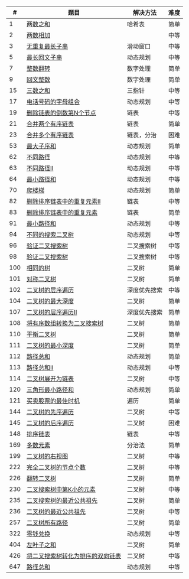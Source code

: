 | # | 题目 | 解决方法 | 难度 |
|---| ----- | -------- | ---------- |
|1|[两数之和](https://github.com/enjoycgr/leetcode/blob/master/1/1.go)|哈希表|简单
|2|[两数相加](https://github.com/enjoycgr/leetcode/blob/master/2/2.go)| |中等
|3|[无重复最长子串](https://github.com/enjoycgr/leetcode/blob/master/3/3.go)|滑动窗口|中等
|5|[最长回文子串](https://github.com/enjoycgr/leetcode/blob/master/5/5.go)|动态规划|中等
|7|[整数翻转](https://github.com/enjoycgr/leetcode/blob/master/7/7.go)|数字处理|简单
|9|[回文整数](https://github.com/enjoycgr/leetcode/blob/master/9/9.go)|数字处理|简单
|15|[三数之和](https://github.com/enjoycgr/leetcode/blob/master/15/15.go)|三指针|中等
|17|[电话号码的字母组合](https://github.com/enjoycgr/leetcode/blob/master/3/3.go)|动态规划|中等
|19|[删除链表的倒数第N个节点](https://github.com/enjoycgr/leetcode/blob/master/19/19.go)|链表|中等
|21|[合并两个有序链表](https://github.com/enjoycgr/leetcode/blob/master/21/21.go)|链表|简单
|23|[合并多个有序链表](https://github.com/enjoycgr/leetcode/blob/master/23/23.go)|链表，分治|困难
|53|[最大子序和](https://github.com/enjoycgr/leetcode/blob/master/53/53.go)|动态规划|简单
|62|[不同路径](https://github.com/enjoycgr/leetcode/blob/master/62/62.go)|动态规划|中等
|63|[不同路径II](https://github.com/enjoycgr/leetcode/blob/master/63/63.go)|动态规划|中等
|64|[最小路径和](https://github.com/enjoycgr/leetcode/blob/master/64/64.go)|动态规划|中等
|70|[爬楼梯](https://github.com/enjoycgr/leetcode/blob/master/70/70.go)|动态规划|简单
|82|[删除排序链表中的重复元素II](https://github.com/enjoycgr/leetcode/blob/master/82/82.go)|链表|中等
|83|[删除排序链表中的重复元素](https://github.com/enjoycgr/leetcode/blob/master/83/83.go)|链表|简单
|91|[最小路径和](https://github.com/enjoycgr/leetcode/blob/master/91/91.go)|动态规划|中等
|94|[不同的搜索二叉树](https://github.com/enjoycgr/leetcode/blob/master/94/94.go)|动态规划|中等
|96|[验证二叉搜索树](https://github.com/enjoycgr/leetcode/blob/master/98/98.go)|二叉搜索树|中等
|98|[验证二叉搜索树](https://github.com/enjoycgr/leetcode/blob/master/98/98.go)|二叉搜索树|中等
|100|[相同的树](https://github.com/enjoycgr/leetcode/blob/master/100/100.go)|二叉树|简单
|101|[对称二叉树](https://github.com/enjoycgr/leetcode/blob/master/101/101.go)|二叉树|简单
|102|[二叉树的层序遍历](https://github.com/enjoycgr/leetcode/blob/master/102/102.go)|深度优先搜索|中等
|104|[二叉树的最大深度](https://github.com/enjoycgr/leetcode/blob/master/104/104.go)|二叉树|简单
|107|[二叉树的层序遍历II](https://github.com/enjoycgr/leetcode/blob/master/107/107.go)|深度优先搜索|简单
|108|[将有序数组转换为二叉搜索树](https://github.com/enjoycgr/leetcode/blob/master/108/108.go)|二叉树|简单
|110|[平衡二叉树](https://github.com/enjoycgr/leetcode/blob/master/110/110.go)|二叉树|简单
|111|[二叉树的最小深度](https://github.com/enjoycgr/leetcode/blob/master/111/111.go)|二叉树|简单
|112|[路径总和](https://github.com/enjoycgr/leetcode/blob/master/112/112.go)|动态规划|简单
|113|[路径总和II](https://github.com/enjoycgr/leetcode/blob/master/113/113.go)|动态规划|中等
|114|[二叉树展开为链表](https://github.com/enjoycgr/leetcode/blob/master/114/114.go)|二叉树|中等
|120|[三角形最小路径和  ](https://github.com/enjoycgr/leetcode/blob/master/120/120.go)|动态规划|简单
|121|[买卖股票的最佳时机](https://github.com/enjoycgr/leetcode/blob/master/121/121.go)|遍历|简单
|144|[二叉树的先序遍历](https://github.com/enjoycgr/leetcode/blob/master/144/144.go)|二叉树|中等
|145|[二叉树的后序遍历](https://github.com/enjoycgr/leetcode/blob/master/145/145.go)|二叉树|困难
|148|[排序链表](https://github.com/enjoycgr/leetcode/blob/master/148/148.go)|链表|中等
|169|[多数元素](https://github.com/enjoycgr/leetcode/blob/master/169/169.go)|分治法|简单
|199|[二叉树的右视图](https://github.com/enjoycgr/leetcode/blob/master/199/199.go)|二叉树|中等
|222|[完全二叉树的节点个数](https://github.com/enjoycgr/leetcode/blob/master/222/222.go)|二叉树|中等
|226|[翻转二叉树](https://github.com/enjoycgr/leetcode/blob/master/226/226.go)|二叉树|简单
|230|[二叉搜索树中第K小的元素](https://github.com/enjoycgr/leetcode/blob/master/230/230.go)|二叉树|中等
|235|[二叉搜索树的最近公共祖先](https://github.com/enjoycgr/leetcode/blob/master/235/235.go)|二叉树|简单
|236|[二叉树的最近公共祖先](https://github.com/enjoycgr/leetcode/blob/master/236/236.go)|二叉树|中等
|257|[二叉树所有路径](https://github.com/enjoycgr/leetcode/blob/master/257/257.go)|二叉树|简单
|322|[零钱兑换](https://github.com/enjoycgr/leetcode/blob/master/322/322.go)|动态规划|中等
|404|[左叶子之和](https://github.com/enjoycgr/leetcode/blob/master/404/404.go)|二叉树|简单
|426|[将二叉搜索树转化为排序的双向链表](https://github.com/enjoycgr/leetcode/blob/master/426/426.go)|二叉树|中等
|647|[路径总和](https://github.com/enjoycgr/leetcode/blob/master/647/647.go)|动态规划|中等



